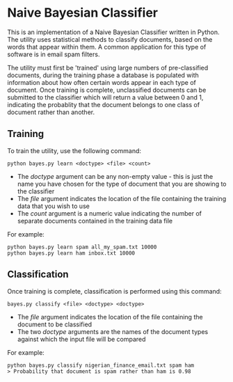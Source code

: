 Naive Bayesian Classifier
=========================
This is an implementation of a Naive Bayesian Classifier written in Python. The utility uses statistical methods to classify documents, based on the words that appear within them. A common application for this type of software is in email spam filters.

The utility must first be 'trained' using large numbers of pre-classified documents, during the training phase a database is populated with information about how often certain words appear in each type of document. Once training is complete, unclassified documents can be submitted to the classifier which will return a value between 0 and 1, indicating the probablity that the document belongs to one class of document rather than another.

Training
--------

To train the utility, use the following command:

    python bayes.py learn <doctype> <file> <count>

+ The *doctype* argument can be any non-empty value - this is just the name you have chosen for the type of document that you are showing to the classifier
+ The *file* argument indicates the location of the file containing the training data that you wish to use
+ The *count* argument is a numeric value indicating the number of separate documents contained in the training data file

For example:

    python bayes.py learn spam all_my_spam.txt 10000
    python bayes.py learn ham inbox.txt 10000

Classification
--------------

Once training is complete, classification is performed using this command:

    bayes.py classify <file> <doctype> <doctype>

+ The *file* argument indicates the location of the file containing the document to be classified
+ The two *doctype* arguments are the names of the document types against which the input file will be compared

For example:

    python bayes.py classify nigerian_finance_email.txt spam ham
    > Probability that document is spam rather than ham is 0.98